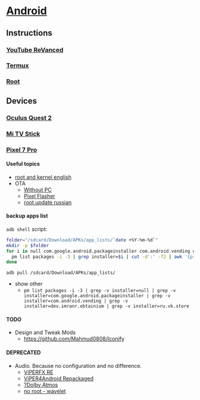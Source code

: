 # [Android](../README.md)

## Instructions

### [YouTube ReVanced](revanced.md)

### [Termux](termux.md)

### [Root](root.md)

## Devices

### [Oculus Quest 2](devices/oculus.md)

### [Mi TV Stick](devices/mitv.md)

### [Pixel 7 Pro](https://4pda.to/forum/index.php?showtopic=1039682)

#### Useful topics

- [root and kernel english](https://xdaforums.com/t/november-12-2023-up1a-231105-003-a1-for-jp-carriers-unlock-bootloader-root-pixel-7-pro-cheetah-safetynet.4502805/)
- OTA
  - [Without PC](https://github.com/topjohnwu/Magisk/blob/master/docs/ota.md#devices-with-ab-partitions)
  - [Pixel Flasher](https://github.com/badabing2005/PixelFlasher/releases)
  - [root update russian](https://4pda.to/forum/index.php?s=&showtopic=1063306&view=findpost&p=120901180)

#### backup apps list

`adb shell` script:

```sh
folder="/sdcard/Download/APKs/app_lists/`date +%Y-%m-%d`"
mkdir -p $folder
for i in null com.google.android.packageinstaller com.android.vending dev.imranr.obtainium ru.vk.store; do
  pm list packages -i -3 | grep installer=$i | cut -d':' -f2 | awk '{printf "%s\n", $1}' > $folder/$i.txt
done
```

`adb pull /sdcard/Download/APKs/app_lists/`

- show other
  - `pm list packages -i -3 | grep -v installer=null | grep -v installer=com.google.android.packageinstaller | grep -v installer=com.android.vending | grep -v installer=dev.imranr.obtainium | grep -v installer=ru.vk.store`

#### TODO

- Design and Tweak Mods
  - <https://github.com/Mahmud0808/Iconify>

#### DEPRECATED

- Audio. Because no configuration and no difference.
  - [ViPERFX RE](https://github.com/AndroidAudioMods/ViPERFX_RE)
  - [ViPER4Android Repackaged](https://github.com/programminghoch10/ViPER4AndroidRepackaged)
  - [?Dolby Atmos](https://gitlab.com/reiryuki-the-fixer/dolby-atmos-magic-revision-magisk-module)
  - [no root - wavelet](https://4pda.to/forum/index.php?showtopic=1039682&view=findpost&p=119899326)
